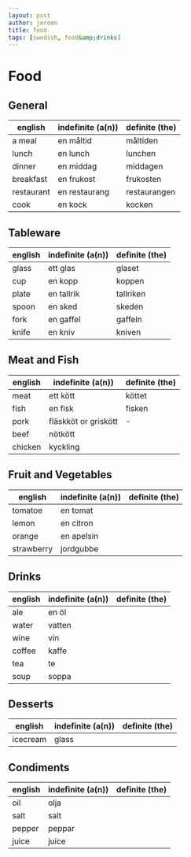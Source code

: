```yaml
---
layout: post
author: jeroen
title: food
tags: [swedish, food&amp;drinks]
---
```


# Food

## General

| english | indefinite (a(n)) | definite (the) |
| ------- | ----------------- | -------------- |
| a meal | en måltid | måltiden |
| lunch | en lunch | lunchen |
| dinner | en middag | middagen |
| breakfast | en frukost | frukosten |
| restaurant | en restaurang | restaurangen |
| cook | en kock | kocken |


## Tableware

| english | indefinite (a(n)) | definite (the) |
| ------- | ----------------- | -------------- |
| glass | ett glas | glaset |
| cup | en kopp | koppen |
| plate | en tallrik | tallriken |
| spoon | en sked | skeden |
| fork | en gaffel | gaffeln |
| knife | en kniv | kniven |


## Meat and Fish

| english | indefinite (a(n)) | definite (the) |
| ------- | ----------------- | -------------- |
| meat | ett kött | köttet |
| fish | en fisk | fisken |
| pork | fläskköt or griskött| - |
| beef | nötkött | |
| chicken | kyckling | |


## Fruit and Vegetables

| english | indefinite (a(n)) | definite (the) |
| ------- | ----------------- | -------------- |
| tomatoe | en tomat | |
| lemon | en citron | |
| orange | en apelsin | |
| strawberry | jordgubbe | |

## Drinks

| english | indefinite (a(n)) | definite (the) |
| ------- | ----------------- | -------------- |
| ale | en öl | |
| water | vatten | |
| wine | vin | |
| coffee | kaffe | |
| tea | te | |
| soup | soppa | |

## Desserts

| english | indefinite (a(n)) | definite (the) |
| ------- | ----------------- | -------------- |
| icecream | glass | |


## Condiments

| english | indefinite (a(n)) | definite (the) |
| ------- | ----------------- | -------------- |
| oil | olja | |
| salt | salt | |
| pepper | peppar | |
| juice | juice | |
